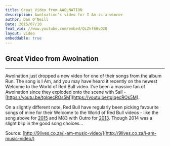 ```yaml
---
title: Great Video from AWOLNATION
description: Awolnation’s video for I Am is a winner
author: Dan O’Neill
Date: 2015/07/10
feat_vid: //www.youtube.com/embed/QLZkf6HvO2Q
layout: video
embeddable: true
---
```



## Great Video from Awolnation

***

Awolnation just dropped a new video for one of their songs from the album Run. The song is I Am, and you may have heard it recently on the newest Welcome to the World of Red Bull video. I’ve been a massive fan of Awolnation since they exploded onto the scene with Sail - [https://youtu.be/tgIqecROs5M](https://youtu.be/tgIqecROs5M). 

On a slightly different note, Red Bull have regularly been picking favourite songs of mine for their Welcome to the World of Red Bull videos - like the song above for [2015](https://youtu.be/kKPtLTg31Mg) and M83 with Outro for [2013](https://youtu.be/hoSVI7ovEIw). Though 2014 was a slight blip in the good song choices…

Source: [http://9lives.co.za/i-am-music-video/](http://9lives.co.za/i-am-music-video/)